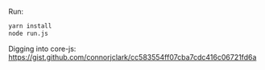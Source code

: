 Run:

```sh
yarn install
node run.js
```

Digging into core-js: https://gist.github.com/connorjclark/cc583554ff07cba7cdc416c06721fd6a
